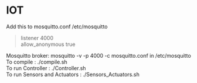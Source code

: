 # IOT
Add this to mosquitto.conf /etc/mosquitto
>listener 4000\
>allow_anonymous true

Mosquitto broker: mosquitto -v -p 4000 -c mosquitto.conf in /etc/mosquitto\
To compile : ./compile.sh\
To run Controller : ./Controller.sh\
To run Sensors and Actuators : ./Sensors_Actuators.sh
